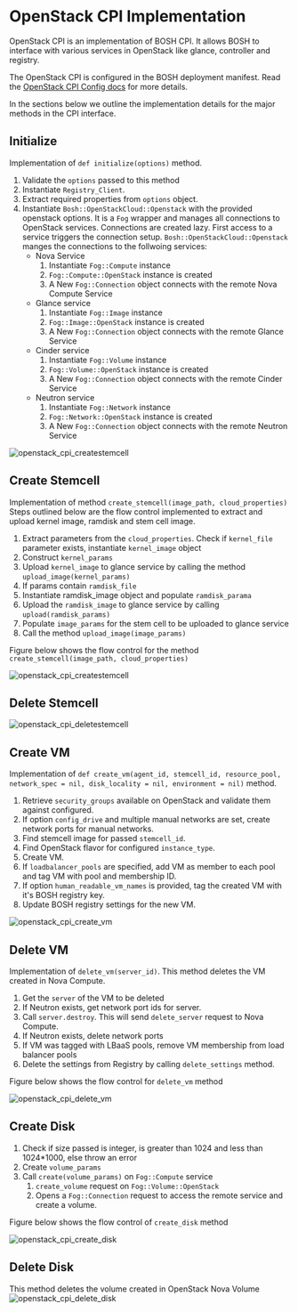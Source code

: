 # OpenStack CPI Implementation #
OpenStack CPI is an implementation of BOSH CPI. It allows BOSH to interface with various services in OpenStack like glance, controller and registry. 

The OpenStack CPI is configured in the BOSH deployment manifest. Read the [OpenStack CPI Config docs](bosh_openstack_cpi/docs/cpi_config.md) for more details.

In the sections below we outline the implementation details for the major methods in the CPI interface.

## Initialize ##

Implementation of `def initialize(options)` method. 

1. Validate the `options` passed to this method
2. Instantiate `Registry_Client`.
3. Extract required properties from `options` object.
4. Instantiate `Bosh::OpenStackCloud::Openstack` with the provided openstack options. It is a `Fog` wrapper and manages all connections to OpenStack services. Connections are created lazy. First access to a service triggers the connection setup. `Bosh::OpenStackCloud::Openstack` manges the connections to the follwoing services:   
	+ Nova Service
		1. Instantiate `Fog::Compute` instance
		2. `Fog::Compute::OpenStack` instance is created
		3. A New `Fog::Connection` object connects with the remote Nova Compute Service
	+ Glance service
		1.  Instantiate `Fog::Image` instance
 		2.  `Fog::Image::OpenStack` instance is created
		3.  A New `Fog::Connection` object connects with the remote Glance Service
	+ Cinder service
		1.  Instantiate `Fog::Volume` instance
 		2.  `Fog::Volume::OpenStack` instance is created
		3.  A New `Fog::Connection` object connects with the remote Cinder Service
	+ Neutron service
		1.  Instantiate `Fog::Network` instance
 		2.  `Fog::Network::OpenStack` instance is created
		3.  A New `Fog::Connection` object connects with the remote Neutron Service  

![openstack_cpi_createstemcell](images/openstack_cpi_initialize.png)	


## Create Stemcell ##

Implementation of method `create_stemcell(image_path, cloud_properties)`
Steps outlined below are the flow control implemented to extract and upload kernel image, ramdisk and stem cell image.

1. Extract parameters from the `cloud_properties`. Check if `kernel_file` parameter exists, instantiate `kernel_image` object
2. Construct `kernel_params`
3. Upload `kernel_image` to glance service by calling the method `upload_image(kernel_params)`
4. If params contain `ramdisk_file` 
5. Instantiate ramdisk_image object and populate `ramdisk_parama`
6. Upload the `ramdisk_image` to glance service by calling `upload(ramdisk_params)`
7. Populate `image_params` for the stem cell to be uploaded to glance service
8. Call the method `upload_image(image_params)` 

Figure below shows the flow control for the method `create_stemcell(image_path, cloud_properties)`

![openstack_cpi_createstemcell](images/openstack_cpi_createstemcell.png)

## Delete Stemcell ##

![openstack_cpi_deletestemcell](images/openstack_cpi_deletestemcell.png)

## Create VM ##

Implementation of
`def create_vm(agent_id, stemcell_id, resource_pool, network_spec = nil, disk_locality = nil, environment = nil)` method.

1. Retrieve `security_groups` available on OpenStack and validate them against configured.
2. If option `config_drive` and multiple manual networks are set, create network ports for manual networks.
3. Find stemcell image for passed `stemcell_id`.
4. Find OpenStack flavor for configured `instance_type`.
5. Create VM.
6. If `loadbalancer_pools` are specified, add VM as member to each pool and tag VM with pool and membership ID.
7. If option `human_readable_vm_names` is provided, tag the created VM with it's BOSH registry key.
8. Update BOSH registry settings for the new VM.

![openstack_cpi_create_vm](images/openstack_cpi_create_vm.png)

## Delete VM ##

Implementation of `delete_vm(server_id)`. This method deletes the VM created in Nova Compute.

1. Get the `server` of the VM to be deleted
2. If Neutron exists, get network port ids for server.
3. Call `server.destroy`. This will send `delete_server` request to Nova Compute.
4. If Neutron exists, delete network ports
5. If VM was tagged with LBaaS pools, remove VM membership from load balancer pools
6. Delete the settings from Registry by calling `delete_settings` method.

Figure below shows the flow control for `delete_vm` method

![openstack_cpi_delete_vm](images/openstack_cpi_delete_vm.png)

## Create Disk ##

1. Check if size passed is integer, is greater than 1024 and less than 1024*1000, else throw an error
2. Create `volume_params`
3. Call `create(volume_params)` on `Fog::Compute` service
     1. `create_volume` request on `Fog::Volume::OpenStack` 
     2. Opens a `Fog::Connection` request to access the remote service and create a volume.

Figure below shows the flow control of `create_disk` method

![openstack_cpi_create_disk](images/openstack_cpi_create_disk.png)

## Delete Disk ##

This method deletes the volume created in OpenStack Nova Volume 
![openstack_cpi_delete_disk](images/openstack_cpi_delete_disk.png)
